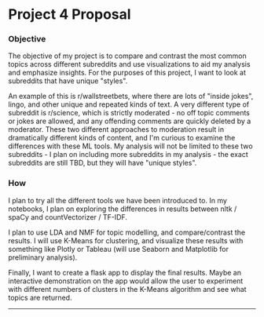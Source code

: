# Project 4 Proposal

### Objective

The objective of my project is to compare and contrast the most common topics across different subreddits and use visualizations to aid my analysis and emphasize insights. For the purposes of this project, I want to look at subreddits that have unique "styles".

An example of this is r/wallstreetbets, where there are lots of "inside jokes", lingo, and other unique and repeated kinds of text. A very different type of subreddit is r/science, which is strictly moderated - no off topic comments or jokes are allowed, and any offending comments are quickly deleted by a moderator. These two different approaches to moderation result in dramatically different kinds of content, and I'm curious to examine the differences with these ML tools. My analysis will not be limited to these two subreddits - I plan on including more subreddits in my analysis - the exact subreddits are still TBD, but they will have "unique styles".


### How

I plan to try all the different tools we have been introduced to. In my notebooks, I plan on exploring the differences in results between nltk / spaCy and countVectorizer / TF-IDF.

I plan to use LDA and NMF for topic modelling, and compare/contrast the results. I will use K-Means for clustering, and visualize these results with something like Plotly or Tableau (will use Seaborn and Matplotlib for preliminary analysis).

Finally, I want to create a flask app to display the final results. Maybe an interactive demonstration on the app would allow the user to experiment with different numbers of clusters in the K-Means algorithm and see what topics are returned.

---
